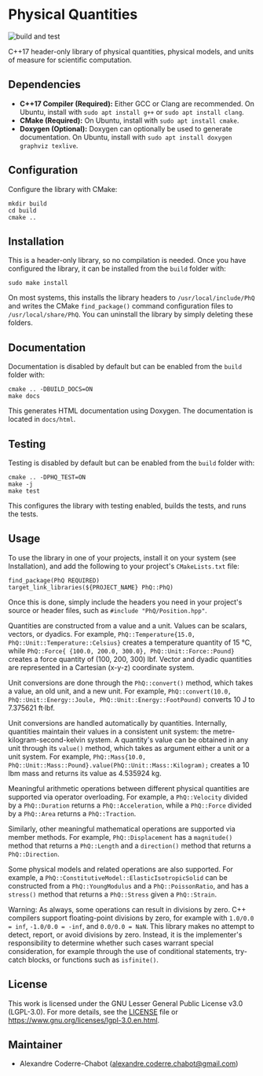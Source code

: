 # Physical Quantities
![build and test](https://github.com/acodcha/PhysicalQuantities/workflows/build%20and%20test/badge.svg?branch=master)

C++17 header-only library of physical quantities, physical models, and units of measure for scientific computation.

## Dependencies
- **C++17 Compiler (Required):** Either GCC or Clang are recommended. On Ubuntu, install with `sudo apt install g++` or `sudo apt install clang`.
- **CMake (Required):** On Ubuntu, install with `sudo apt install cmake`.
- **Doxygen (Optional):** Doxygen can optionally be used to generate documentation. On Ubuntu, install with `sudo apt install doxygen graphviz texlive`.

## Configuration
Configure the library with CMake:

```
mkdir build
cd build
cmake ..
```

## Installation
This is a header-only library, so no compilation is needed. Once you have configured the library, it can be installed from the `build` folder with:

```
sudo make install
```

On most systems, this installs the library headers to `/usr/local/include/PhQ` and writes the CMake `find_package()` command configuration files to `/usr/local/share/PhQ`. You can uninstall the library by simply deleting these folders.

## Documentation
Documentation is disabled by default but can be enabled from the `build` folder with:

```
cmake .. -DBUILD_DOCS=ON
make docs
```

This generates HTML documentation using Doxygen. The documentation is located in `docs/html`.

## Testing
Testing is disabled by default but can be enabled from the `build` folder with:

```
cmake .. -DPHQ_TEST=ON
make -j
make test
```

This configures the library with testing enabled, builds the tests, and runs the tests.

## Usage
To use the library in one of your projects, install it on your system (see Installation), and add the following to your project's `CMakeLists.txt` file:

```
find_package(PhQ REQUIRED)
target_link_libraries(${PROJECT_NAME} PhQ::PhQ)
```

Once this is done, simply include the headers you need in your project's source or header files, such as `#include "PhQ/Position.hpp"`.

Quantities are constructed from a value and a unit. Values can be scalars, vectors, or dyadics. For example, `PhQ::Temperature{15.0, PhQ::Unit::Temperature::Celsius}` creates a temperature quantity of 15 °C, while `PhQ::Force{ {100.0, 200.0, 300.0}, PhQ::Unit::Force::Pound}` creates a force quantity of (100, 200, 300) lbf. Vector and dyadic quantities are represented in a Cartesian (x-y-z) coordinate system.

Unit conversions are done through the `PhQ::convert()` method, which takes a value, an old unit, and a new unit. For example, `PhQ::convert(10.0, PhQ::Unit::Energy::Joule, PhQ::Unit::Energy::FootPound)` converts 10 J to 7.375621 ft·lbf.

Unit conversions are handled automatically by quantities. Internally, quantities maintain their values in a consistent unit system: the metre-kilogram-second-kelvin system. A quantity's value can be obtained in any unit through its `value()` method, which takes as argument either a unit or a unit system. For example, `PhQ::Mass{10.0, PhQ::Unit::Mass::Pound}.value(PhQ::Unit::Mass::Kilogram);` creates a 10 lbm mass and returns its value as 4.535924 kg.

Meaningful arithmetic operations between different physical quantities are supported via operator overloading. For example, a `PhQ::Velocity` divided by a `PhQ::Duration` returns a `PhQ::Acceleration`, while a `PhQ::Force` divided by a `PhQ::Area` returns a `PhQ::Traction`.

Similarly, other meaningful mathematical operations are supported via member methods. For example, `PhQ::Displacement` has a `magnitude()` method that returns a `PhQ::Length` and a `direction()` method that returns a `PhQ::Direction`.

Some physical models and related operations are also supported. For example, a `PhQ::ConstitutiveModel::ElasticIsotropicSolid` can be constructed from a `PhQ::YoungModulus` and a `PhQ::PoissonRatio`, and has a `stress()` method that returns a `PhQ::Stress` given a `PhQ::Strain`.

Warning: As always, some operations can result in divisions by zero. C++ compilers support floating-point divisions by zero, for example with `1.0/0.0 = inf`, `-1.0/0.0 = -inf`, and `0.0/0.0 = NaN`. This library makes no attempt to detect, report, or avoid divisions by zero. Instead, it is the implementer's responsibility to determine whether such cases warrant special consideration, for example through the use of conditional statements, try-catch blocks, or functions such as `isfinite()`.

## License
This work is licensed under the GNU Lesser General Public License v3.0 (LGPL-3.0). For more details, see the [LICENSE](LICENSE) file or <https://www.gnu.org/licenses/lgpl-3.0.en.html>.

## Maintainer
- Alexandre Coderre-Chabot (<alexandre.coderre.chabot@gmail.com>)

